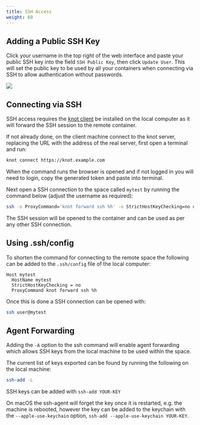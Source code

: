 ```yaml
---
title: SSH Access
weight: 60
---
```


## Adding a Public SSH Key

Click your username in the top right of the web interface and paste your public SSH key into the field `SSH Public Key`, then click `Update User`. This will set the public key to be used by all your containers when connecting via SSH to allow authentication without passwords.

![](/docs/working-with-spaces/ssh-key.webp)

## Connecting via SSH

SSH access requires the [knot client](/docs/install/client) be installed on the local computer as it will forward the SSH session to the remote container.

If not already done, on the client machine connect to the knot server, replacing the URL with the address of the real server, first open a terminal and run:

```bash
knot connect https://knot.example.com
```

When the command runs the browser is opened and if not logged in you will need to login, copy the generated token and paste into terminal.

Next open a SSH connection to the space called `mytest` by running the command below (adjust the username as required):

```bash
ssh -o ProxyCommand='knot forward ssh %h' -o StrictHostKeyChecking=no user@mytest
```

The SSH session will be opened to the container and can be used as per any other SSH connection.

## Using .ssh/config

To shorten the command for connecting to the remote space the following can be added to the `.ssh/config` file of the local computer:

```text {filename=".ssh/config"}
Host mytest
  HostName mytest
  StrictHostKeyChecking = no
  ProxyCommand knot forward ssh %h
```

Once this is done a SSH connection can be opened with:

```bash
ssh user@mytest
```

## Agent Forwarding

Adding the `-A` option to the ssh command will enable agent forwarding which allows SSH keys from the local machine to be used within the space.

The current list of keys exported can be found by running the following on the local machine:

```bash
ssh-add -L
```

SSH keys can be added with `ssh-add YOUR-KEY`

On macOS the ssh-agent will forget the key once it is restarted, e.g. the machine is rebooted, however the key can be added to the keychain with the `--apple-use-keychain` option, `ssh-add --apple-use-keychain YOUR-KEY`.
